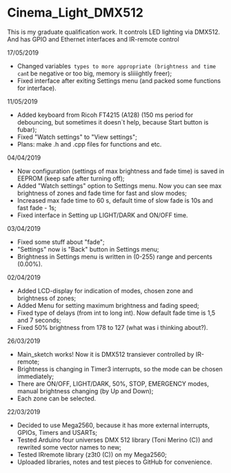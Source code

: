 # Cinema_Light_DMX512
This is my graduate qualification work. It controls LED lighting via DMX512. And has GPIO and Ethernet interfaces and IR-remote control

17/05/2019
- Changed variables` types to more appropriate (brightness and time can`t be negative or too big, memory is sliiiightly freer);
- Fixed interface after exiting Settings menu (and packed some functions for interface).

11/05/2019
- Added keyboard from Ricoh FT4215 (A128) (150 ms period for debouncing, but sometimes it doesn`t help, because Start button is fubar);
- Fixed "Watch settings" to "View settings";
- Plans: make .h and .cpp files for functions and etc.

04/04/2019
- Now configuration (settings of max brightness and fade time) is saved in EEPROM (keep safe after turning off);
- Added "Watch settings" option to Settings menu. Now you can see max brightness of zones and fade time for fast and slow modes;
- Increased max fade time to 60 s, default time of slow fade is 10s and fast fade - 1s;
- Fixed interface in Setting up LIGHT/DARK and ON/OFF time.

03/04/2019
- Fixed some stuff about "fade";
- "Settings" now is "Back" button in Settings menu;
- Brightness in Settings menu is written in (0-255) range and percents (0.00%).

02/04/2019
- Added LCD-display for indication of modes, chosen zone and brightness of zones;
- Added Menu for setting maximum brightness and fading speed;
- Fixed type of delays (from int to long int). Now default fade time is 1,5 and 7 seconds;
- Fixed 50% brightness from 178 to 127 (what was i thinking about?).

26/03/2019
- Main_sketch works! Now it is DMX512 transiever controlled by IR-remote;
- Brightness is changing in Timer3 interrupts, so the mode can be chosen immediately;
- There are ON/OFF, LIGHT/DARK, 50%, STOP, EMERGENCY modes, manual brightness changing (by Up and Down);
- Each zone can be selected. 

22/03/2019
- Decided to use Mega2560, because it has more external interrupts, GPIOs, Timers and USARTs;
- Tested Arduino four universes DMX 512 library (Toni Merino (C)) and rewrited some vector names to new;
- Tested IRremote library (z3t0 (C)) on my Mega2560;
- Uploaded libraries, notes and test pieces to GitHub for convenience.

